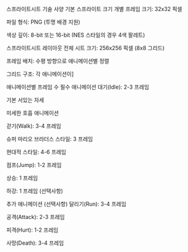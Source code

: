스프라이트시트 기술 사양
기본 스프라이트 크기
개별 프레임 크기: 32x32 픽셀

파일 형식: PNG (투명 배경 지원)

색상 깊이: 8-bit 또는 16-bit (NES 스타일의 경우 4색 팔레트)

스프라이트시트 레이아웃
전체 시트 크기: 256x256 픽셀 (8x8 그리드)

프레임 배치: 수평 방향으로 애니메이션별 정렬

그리드 구조: 각 애니메이션이]

애니메이션별 프레임 수
필수 애니메이션
대기(Idle): 2-3 프레임

기본 서있는 자세

미세한 호흡 애니메이션

걷기(Walk): 3-4 프레임

슈퍼 마리오 브라더스 스타일: 3 프레임

현대적 스타일: 4-6 프레임

점프(Jump): 1-2 프레임

상승: 1 프레임

하강: 1 프레임 (선택사항)

추가 애니메이션 (선택사항)
달리기(Run): 3-4 프레임

공격(Attack): 2-3 프레임

피격(Hurt): 1-2 프레임

사망(Death): 3-4 프레임


